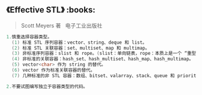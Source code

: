 <h2>《Effective STL》 :books: </h2> 

> Scott Meyers 著    电子工业出版社

```c++
1.慎重选择容器类型。
  (1) 标准 STL 序列容器：vector、string、deque 和 list。
  (2) 标准 STL 关联容器：set、multiset、map 和 multimap。
  (3) 非标准序列容器：slist 和 rope。(slist：单向链表，rope：本质上是一个 “重型” string)
  (4) 非标准的关联容器：hash_set、hash_multiset、hash_map、hash_multimap。
  (5) vector<char> 作为 string 的替代。
  (6) vector 作为标准关联容器的替代。
  (7) 几种标准的非 STL 容器：数组、bitset、valarray、stack、queue 和 priority_queue。

2.不要试图编写独立于容器类型的代码。
```

